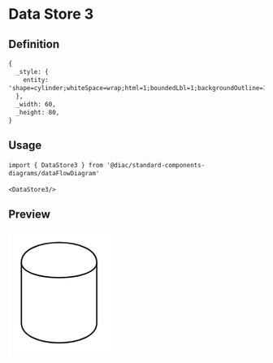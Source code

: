 # Data Store 3

## Definition

```
{
  _style: { 
    entity: 'shape=cylinder;whiteSpace=wrap;html=1;boundedLbl=1;backgroundOutline=1;',
  },
  _width: 60,
  _height: 80,
}
```

## Usage

```
import { DataStore3 } from '@diac/standard-components-diagrams/dataFlowDiagram'

<DataStore3/>
```

## Preview

<img src="./data-store-3.png" width="200"/>
